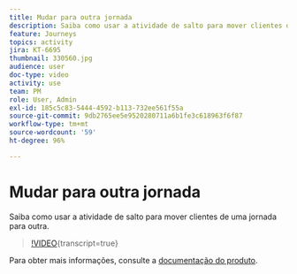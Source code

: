 ```yaml
---
title: Mudar para outra jornada
description: Saiba como usar a atividade de salto para mover clientes de uma jornada para outra.
feature: Journeys
topics: activity
jira: KT-6695
thumbnail: 330560.jpg
audience: user
doc-type: video
activity: use
team: PM
role: User, Admin
exl-id: 185c5c83-5444-4592-b113-732ee561f55a
source-git-commit: 9db2765ee5e9520280711a6b1fe3c618963f6f87
workflow-type: tm+mt
source-wordcount: '59'
ht-degree: 96%

---
```


# Mudar para outra jornada

Saiba como usar a atividade de salto para mover clientes de uma jornada para outra.

>[!VIDEO](https://video.tv.adobe.com/v/330560?learn=on){transcript=true}

Para obter mais informações, consulte a [documentação do produto](https://experienceleague.adobe.com/docs/journeys/using/building-journeys/about-journey-building/action-activities/jump.html?lang=pt-BR#building-journeys).
